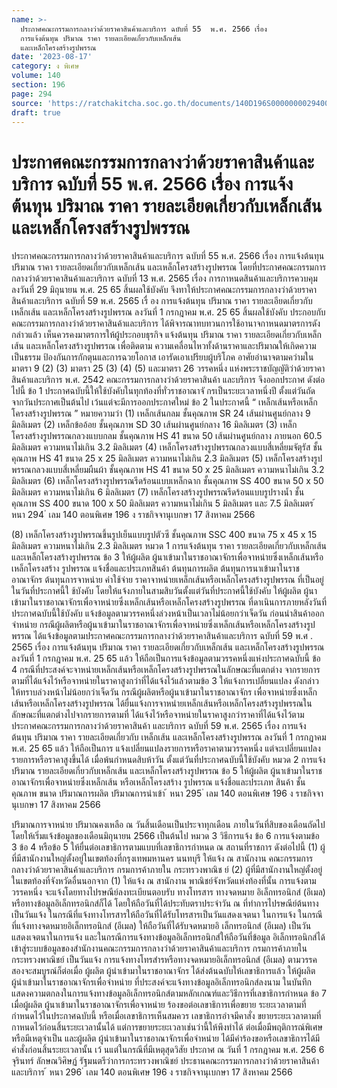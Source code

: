 ```yaml
---
name: >-
  ประกาศคณะกรรมการกลางว่าด้วยราคาสินค้าและบริการ ฉบับที่ 55  พ.ศ. 2566 เรื่อง 
  การแจ้งต้นทุน ปริมาณ ราคา รายละเอียดเกี่ยวกับเหล็กเส้น
  และเหล็กโครงสร้างรูปพรรณ
date: '2023-08-17'
category: ง พิเศษ
volume: 140
section: 196
page: 294
source: 'https://ratchakitcha.soc.go.th/documents/140D196S0000000029400.pdf'
draft: true
---
```


# ประกาศคณะกรรมการกลางว่าด้วยราคาสินค้าและบริการ ฉบับที่ 55  พ.ศ. 2566 เรื่อง  การแจ้งต้นทุน ปริมาณ ราคา รายละเอียดเกี่ยวกับเหล็กเส้น และเหล็กโครงสร้างรูปพรรณ

ประกาศคณะกรรมการกลางว่าด้วยราคาสินค้าและบริการ ฉบับที่ 55 พ.ศ. 2566 เรื่อง การแจ้งต้นทุน ปริมาณ ราคา รายละเอียดเกี่ยวกับเหล็กเส้น และเหล็กโครงสร้างรูปพรรณ โดยที่ประกาศคณะกรรมการกลางว่าด้วยราคาสินค้าและบริการ ฉบับที่ 13 พ.ศ. 2565 เรื่อง การกาหนดสินค้าและบริการควบคุม ลงวันที่ 29 มิถุนายน พ.ศ. 25 65 สิ้นผลใช้บังคับ จึงทาให้ประกาศคณะกรรมการกลางว่าด้วยราคาสินค้าและบริการ ฉบับที่ 59 พ.ศ. 2565 เรื่ อง การแจ้งต้นทุน ปริมาณ ราคา รายละเอียดเกี่ยวกับเหล็กเส้น และเหล็กโครงสร้างรูปพรรณ ลงวันที่ 1 กรกฎาคม พ.ศ. 25 65 สิ้นผลใช้บังคับ ประกอบกับคณะกรรมการกลางว่าด้วยราคาสินค้าและบริการ ได้พิจารณาทบทวนการใช้อานาจกาหนดมาตรการดังกล่าวแล้ว เห็นควรคงมาตรการให้ผู้ประกอบธุรกิจ แจ้งต้นทุน ปริมาณ ราคา รายละเอียดเกี่ยวกับเหล็กเส้น และเหล็กโครงสร้างรูปพรรณ เพื่อติดตาม ความเคลื่อนไหวทั้งด้านราคาและปริมาณให้เกิดความเป็นธรรม ป้องกันการกักตุนและการฉวยโอกาส เอารัดเอาเปรียบผู้บริโภค อาศัยอำนาจตามควำมในมาตรา 9 (2) (3) มาตรา 25 (3) (4) (5) และมาตรา 26 วรรคหนึ่ง แห่งพระราชบัญญัติว่าด้วยราคาสินค้าและบริการ พ.ศ. 2542 คณะกรรมการกลางว่าด้วยราคาสินค้า และบริการ จึงออกประกาศ ดังต่อไปนี้ ข้อ 1 ประกาศฉบับนี้ให้ใช้บังคับในทุกท้องที่ทั่วราชอาณาจั กรเป็นระยะเวลาหนึ่งปี ตั้งแต่วันถัดจากวันประกาศเป็นต้นไป เว้นแต่จะมีการออกประกาศใหม่ ข้อ 2 ในประกาศนี้ “ เหล็กเส้นหรือเหล็กโครงสร้างรูปพรรณ ” หมายความว่า (1) เหล็กเส้นกลม ชั้นคุณภาพ SR 24 เส้นผ่านศูนย์กลาง 9 มิลลิเมตร (2) เหล็กข้ออ้อย ชั้นคุณภาพ SD 30 เส้นผ่านศูนย์กลาง 16 มิลลิเมตร (3) เหล็กโครงสร้างรูปพรรณกลวงแบบกลม ชั้นคุณภาพ HS 41 ขนาด 50 เส้นผ่านศูนย์กลาง ภายนอก 60.5 มิลลิเมตร ความหนาไม่เกิน 3.2 มิลลิเมตร (4) เหล็กโครงสร้างรูปพรรณกลวงแบบสี่เหลี่ยมจัตุรัส ชั้นคุณภาพ HS 41 ขนาด 25 x 25 มิลลิเมตร ความหนาไม่เกิน 2.3 มิลลิเมตร (5) เหล็กโครงสร้างรูปพรรณกลวงแบบสี่เหลี่ยมผืนผ้า ชั้นคุณภาพ HS 41 ขนาด 50 x 25 มิลลิเมตร ความหนาไม่เกิน 3.2 มิลลิเมตร (6) เหล็กโครงสร้างรูปพรรณรีดร้อนแบบเหล็กฉาก ชั้นคุณภาพ SS 400 ขนาด 50 x 50 มิลลิเมตร ความหนาไม่เกิน 6 มิลลิเมตร (7) เหล็กโครงสร้างรูปพรรณรีดร้อนแบบรูปรางน้ำ ชั้นคุณภาพ SS 400 ขนาด 100 x 50 มิลลิเมตร ความหนาไม่เกิน 5 มิลลิเมตร และ 7.5 มิลลิเมตร ้ หนา 294 ่ เลม 140 ตอนพิเศษ 196 ง ราชกิจจานุเบกษา 17 สิงหาคม 2566

(8) เหล็กโครงสร้างรูปพรรณขึ้นรูปเย็นแบบรูปตัวซี ชั้นคุณภาพ SSC 400 ขนาด 75 x 45 x 15 มิลลิเมตร ความหนาไม่เกิน 2.3 มิลลิเมตร หมวด 1 การแจ้งต้นทุน ราคา รายละเอียดเกี่ยวกับเหล็กเส้น และเหล็กโครงสร้างรูปพรรณ ข้อ 3 ให้ผู้ผลิต ผู้นาเข้ามาในราชอาณาจักรเพื่อจาหน่ายซึ่งเหล็กเส้นหรือเหล็กโครงสร้าง รูปพรรณ แจ้งชื่อและประเภทสินค้า ต้นทุนการผลิต ต้นทุนการนาเข้ามาในราชอาณาจักร ต้นทุนการจาหน่าย ค่าใช้จ่าย ราคาจาหน่ายเหล็กเส้นหรือเหล็กโครงสร้างรูปพรรณ ที่เป็นอยู่ในวันที่ประกาศนี้ใ ช้บังคับ โดยให้แจ้งภายในสามสิบวันตั้งแต่วันที่ประกาศนี้ใช้บังคับ ให้ผู้ผลิต ผู้นาเข้ามาในราชอาณาจักรเพื่อจาหน่ายซึ่งเหล็กเส้นหรือเหล็กโครงสร้างรูปพรรณ ที่ดาเนินการภายหลังวันที่ประกาศฉบับนี้ใช้บังคับ แจ้งข้อมูลตามวรรคหนึ่งล่วงหน้าเป็นเวลาไม่น้อยกว่าเจ็ดวัน ก่อนนำสินค้าออกจำหน่าย กรณีผู้ผลิตหรือผู้นาเข้ามาในราชอาณาจักรเพื่อจาหน่ายซึ่งเหล็กเส้นหรือเหล็กโครงสร้างรูปพรรณ ได้แจ้งข้อมูลตามประกาศคณะกรรมการกลางว่าด้วยราคาสินค้าและบริการ ฉบับที่ 59 พ.ศ . 2565 เรื่อง การแจ้งต้นทุน ปริมาณ ราคา รายละเอียดเกี่ยวกับเหล็กเส้น และเหล็กโครงสร้างรูปพรรณ ลงวันที่ 1 กรกฎาคม พ.ศ. 25 65 แล้ว ให้ถือเป็นการแจ้งข้อมูลตามวรรคหนึ่งแห่งประกาศฉบับนี้ ข้อ 4 กรณีที่ประสงค์จะจาหน่ายเหล็กเส้นหรือเหล็กโครงสร้างรูปพรรณในลักษณะที่แตกต่าง จากรายการตามที่ได้แจ้งไว้หรือจาหน่ายในราคาสูงกว่าที่ได้แจ้งไว้แล้วตามข้อ 3 ให้แจ้งการเปลี่ยนแปลง ดังกล่าวให้ทราบล่วงหน้าไม่น้อยกว่าเจ็ดวัน กรณีผู้ผลิตหรือผู้นาเข้ามาในราชอาณาจักร เพื่อจาหน่ายซึ่งเหล็กเส้นหรือเหล็กโครงสร้างรูปพรรณ ได้ยื่นแจ้งการจาหน่ายเหล็กเส้นหรือเหล็กโครงสร้างรูปพรรณในลักษณะที่แตกต่างไปจากรายการตามที่ ได้แจ้งไว้หรือจาหน่ายในราคาสูงกว่าราคาที่ได้แจ้งไว้ตามประกาศคณะกรรมการกลางว่าด้วยราคาสินค้า และบริการ ฉบับที่ 59 พ.ศ. 2565 เรื่อง การแจ้งต้นทุน ปริมาณ ราคา รายละเอียดเกี่ยวกับ เหล็กเส้น และเหล็กโครงสร้างรูปพรรณ ลงวันที่ 1 กรกฎาคม พ.ศ. 25 65 แล้ว ให้ถือเป็นการ แจ้งเปลี่ยนแปลงรายการหรือราคาตามวรรคหนึ่ง แต่จะเปลี่ยนแปลงรายการหรือราคาสูงขึ้นได้ เมื่อพ้นกำหนดสิบห้าวัน ตั้งแต่วันที่ประกาศฉบับนี้ใช้บังคับ หมวด 2 การแจ้งปริมาณ รายละเอียดเกี่ยวกับเหล็กเส้น และเหล็กโครงสร้างรูปพรรณ ข้อ 5 ให้ผู้ผลิต ผู้นาเข้ามาในราชอาณาจักรเพื่อจาหน่ายซึ่งเหล็กเส้น หรือเหล็กโครงสร้าง รูปพรรณ แจ้งชื่อและประเภท สินค้า ชั้นคุณภาพ ขนาด ปริมาณการผลิต ปริมาณการนำเข้า ้ หนา 295 ่ เลม 140 ตอนพิเศษ 196 ง ราชกิจจานุเบกษา 17 สิงหาคม 2566

ปริมาณการจาหน่าย ปริมาณคงเหลือ ณ วันสิ้นเดือนเป็นประจาทุกเดือน ภายในวันที่สิบของเดือนถัดไป โดยให้เริ่มแจ้งข้อมูลของเดือนมิถุนายน 2566 เป็นต้นไป หมวด 3 วิธีการแจ้ง ข้อ 6 การแจ้งตามข้อ 3 ข้อ 4 หรือข้อ 5 ให้ยื่นต่อเลขาธิการตามแบบที่เลขาธิการกำหนด ณ สถานที่ราชการ ดังต่อไปนี้ (1) ผู้ที่มีสานักงานใหญ่ตั้งอยู่ในเขตท้องที่กรุงเทพมหานคร นนทบุรี ให้แจ้ง ณ สานักงาน คณะกรรมการกลางว่าด้วยราคาสินค้าและบริการ กรมการค้าภายใน กระทรวงพาณิช ย์ (2) ผู้ที่มีสานักงานใหญ่ตั้งอยู่ในเขตท้องที่จังหวัดอื่นนอกจาก (1) ให้แจ้ง ณ สานักงาน พาณิชย์จังหวัดแห่งท้องที่นั้น การแจ้งตามวรรคหนึ่ง จะแจ้งโดยทางไปรษณีย์ลงทะเบียนตอบรับ ทางโทรสาร ทางจดหมาย อิเล็กทรอนิกส์ (อีเมล) หรือทางข้อมูลอิเล็กทรอนิกส์ก็ได้ โดยให้ถือวันที่ได้ประทับตราประจำวัน ณ ที่ทำการไปรษณีย์ต้นทางเป็นวันแจ้ง ในกรณีที่แจ้งทางโทรสารให้ถือวันที่ได้รับโทรสารเป็นวันแสดงเจตนา ในการแจ้ง ในกรณีที่แจ้งทางจดหมายอิเล็กทรอนิกส์ (อีเมล) ให้ถือวันที่ได้รับจดหมายอิ เล็กทรอนิกส์ (อีเมล) เป็นวันแสดงเจตนาในการแจ้ง และในกรณีการแจ้งทางข้อมูลอิเล็กทรอนิกส์ให้ถือวันที่ข้อมูล อิเล็กทรอนิกส์ได้เข้าสู่ระบบข้อมูลของสำนักงานคณะกรรมการกลางว่าด้วยราคาสินค้าและบริการ กรมการค้าภายใน กระทรวงพาณิชย์ เป็นวันแจ้ง การแจ้งทางโทรสำรหรือทางจดหมายอิเล็กทรอนิกส์ (อีเมล) ตามวรรคสองจะสมบูรณ์ก็ต่อเมื่อ ผู้ผลิต ผู้นำเข้ามาในราชอาณาจักร ได้ส่งต้นฉบับให้เลขาธิการแล้ว ให้ผู้ผลิต ผู้นำเข้ามาในราชอาณาจักรเพื่อจำหน่าย ที่ประสงค์จะแจ้งทางข้อมูลอิเล็กทรอนิกส์ลงนาม ในบันทึกแสดงความตกลงในการแจ้งทางข้อมูลอิเล็กทรอนิกส์ตามหลักเกณฑ์และวิธีการที่เลขาธิการกำหนด ข้อ 7 เมื่อผู้ผลิต ผู้นาเข้ามาในราชอาณาจักรเพื่อจาหน่าย ร้องขอต่อเลขาธิการเพื่อขยาย ระยะเวลาตามที่กำหนดไว้ในประกาศฉบับนี้ หรือเมื่อเลขาธิการเห็นสมควร เลขาธิการอำจมีคาสั่ง ขยายระยะเวลาตามที่กาหนดไว้ก่อนสิ้นระยะเวลานั้นได้ แต่การขยายระยะเวลาเช่นว่านี้ให้พึงทำได้ ต่อเมื่อมีพฤติการณ์พิเศษหรือมีเหตุจำเป็น และผู้ผลิต ผู้นำเข้ามาในราชอาณาจักรเพื่อจำหน่าย ได้มีคำร้องขอหรือเลขาธิการได้มีคำสั่งก่อนสิ้นระยะเวลานั้น เว้ นแต่ในกรณีที่มีเหตุสุดวิสัย ประกาศ ณ วันที่ 1 กรกฎาคม พ.ศ. 256 6 จุรินทร์ ลักษณวิศิษฏ์ รัฐมนตรีว่าการกระทรวงพาณิชย์ ประธานคณะกรรมการกลางว่าด้วยราคาสินค้าและบริการ ้ หนา 296 ่ เลม 140 ตอนพิเศษ 196 ง ราชกิจจานุเบกษา 17 สิงหาคม 2566
